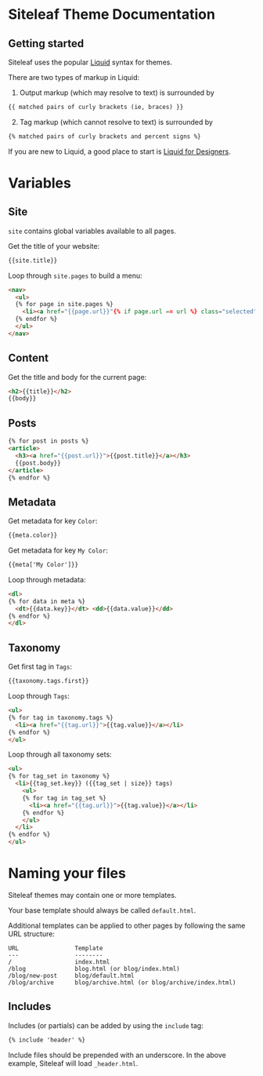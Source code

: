 Siteleaf Theme Documentation
============================

Getting started
---------------

Siteleaf uses the popular [Liquid](https://github.com/Shopify/liquid) syntax for themes.

There are two types of markup in Liquid:

1) Output markup (which may resolve to text) is surrounded by
```html
{{ matched pairs of curly brackets (ie, braces) }}
```

2) Tag markup (which cannot resolve to text) is surrounded by
```html
{% matched pairs of curly brackets and percent signs %}
```

If you are new to Liquid, a good place to start is [Liquid for Designers](https://github.com/Shopify/liquid/wiki/Liquid-for-Designers).


Variables
=========

Site
----

`site` contains global variables available to all pages.

Get the title of your website:

```html
{{site.title}}
```

Loop through `site.pages` to build a menu:

```html
<nav>
  <ul>
  {% for page in site.pages %}
    <li><a href="{{page.url}}"{% if page.url == url %} class="selected"{% endif %}>{{page.title}}</a></li>
  {% endfor %}
  </ul>
</nav>
```

Content
-------

Get the title and body for the current page:

```html
<h2>{{title}}</h2>
{{body}}
```

Posts
-----

```html
{% for post in posts %}
<article>
  <h3><a href="{{post.url}}">{{post.title}}</a></h3>
  {{post.body}}
</article>
{% endfor %}
```

Metadata
--------

Get metadata for key `Color`:

```html
{{meta.color}}
```

Get metadata for key `My Color`:

```html
{{meta['My Color']}}
```

Loop through metadata:

```html
<dl>
{% for data in meta %}
  <dt>{{data.key}}</dt> <dd>{{data.value}}</dd>
{% endfor %}
</dl>
```

Taxonomy
--------

Get first tag in `Tags`:

```html
{{taxonomy.tags.first}}
```

Loop through `Tags`:

```html
<ul>
{% for tag in taxonomy.tags %}
  <li><a href="{{tag.url}}">{{tag.value}}</a></li>
{% endfor %}
</ul>
```

Loop through all taxonomy sets:

```html
<ul>
{% for tag_set in taxonomy %}
  <li>{{tag_set.key}} ({{tag_set | size}} tags)
    <ul>
    {% for tag in tag_set %}
      <li><a href="{{tag.url}}">{{tag.value}}</a></li>
    {% endfor %}
    </ul>
  </li>
{% endfor %}
</ul>
```


Naming your files
=================

Siteleaf themes may contain one or more templates. 

Your base template should always be called `default.html`. 

Additional templates can be applied to other pages by following the same URL structure:

```
URL                Template
---                --------
/                  index.html
/blog              blog.html (or blog/index.html)
/blog/new-post     blog/default.html
/blog/archive      blog/archive.html (or blog/archive/index.html)
```


Includes
--------

Includes (or partials) can be added by using the `include` tag:

```html
{% include 'header' %}
```

Include files should be prepended with an underscore. In the above example, Siteleaf will load `_header.html`.